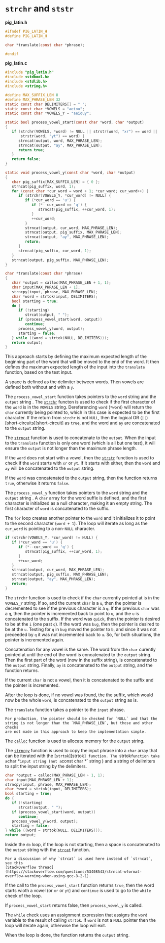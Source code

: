 # `strchr` and `ststr`

**pig_latin.h**

```c
#ifndef PIG_LATIN_H
#define PIG_LATIN_H

char *translate(const char *phrase);

#endif
```

**pig_latin.c**

```c
#include "pig_latin.h"
#include <stdbool.h>
#include <stdlib.h>
#include <string.h>

#define MAX_SUFFIX_LEN 8
#define MAX_PHRASE_LEN 32
static const char DELIMITERS[] = " ";
static const char *VOWELS = "aeiou";
static const char *VOWELS_Y = "aeiouy";

static bool process_vowel_start(const char *word, char *output)
{
   if (strchr(VOWELS, *word) != NULL || strstr(word, "xr") == word ||
       strstr(word, "yt") == word) {
      strncat(output, word, MAX_PHRASE_LEN);
      strncat(output, "ay", MAX_PHRASE_LEN);
      return true;
   }
   return false;
}

static void process_vowel_y(const char *word, char *output)
{
   char pig_suffix[MAX_SUFFIX_LEN] = { 0 };
   strncat(pig_suffix, word, 1);
   for (const char *cur_word = word + 1; *cur_word; cur_word++) {
      if (strchr(VOWELS_Y, *cur_word) != NULL) {
         if (*cur_word == 'u') {
            if (*--cur_word == 'q') {
               strncat(pig_suffix, ++cur_word, 1);
            }
            ++cur_word;
         }
         strncat(output, cur_word, MAX_PHRASE_LEN);
         strncat(output, pig_suffix, MAX_PHRASE_LEN);
         strncat(output, "ay", MAX_PHRASE_LEN);
         return;
      }
      strncat(pig_suffix, cur_word, 1);
   }
   strncat(output, pig_suffix, MAX_PHRASE_LEN);
}

char *translate(const char *phrase)
{
   char *output = calloc(MAX_PHRASE_LEN + 1, 1);
   char input[MAX_PHRASE_LEN + 1];
   strncpy(input, phrase, MAX_PHRASE_LEN);
   char *word = strtok(input, DELIMITERS);
   bool starting = true;
   do {
      if (!starting)
         strcat(output, " ");
      if (process_vowel_start(word, output))
         continue;
      process_vowel_y(word, output);
      starting = false;
   } while ((word = strtok(NULL, DELIMITERS)));
   return output;
}
```

This approach starts by defining the maximum expected length of the beginning part of the word that will be moved to the end of the word.
It then defines the maximum expected length of the input into the `translate` function, based on the test input.

A space is defined as the delimiter between words.
Then vowels are defined both without and with a `y`.

The `process_vowel_start` function takes pointers to the `word` string and the `output` string .
The [`strchr`][strchr] functon is used to check if the first character of the `word` is in the `VOWELS` string.
Dereferencing `word` (`*word`) will return the `char` currently being pointed to, which in this case is expected to be the first character.
If the return from `strchr` is not `NULL`, then the logical OR (`||`) [short-circuits][short-circuit] as `true`, and the word and `ay` are concatenated
to the `output` string.

The [`strncat`][strncat] function is used to concatenate to the `output`.
When the input to the `translate` function is only one word (which is all but one test), it will ensure the `output` is not longer than the maximum phrase length.

If the `word` does not start with a vowel, then the [`strstr`][strstr] function is used to check if the `word` starts with `xr` or `yt`.
If it starts with either, then the `word` and `ay` will be concatenated to the `output` string.

If the `word` was concatenated to the `output` string, then the function returns `true`, otherwise it returns `false`.

The `process_vowel_y` function takes pointers to the `word` string and the `output` string .
A `char` array for the word suffix is defined, and the first character is initialized as a null character,
making it an empty string.
The first character of `word` is concatenated to the suffix.

The `for` loop creates another pointer to the `word` and it initializes it to point to the second character (`word + 1`).
The loop will iterate as long as the `cur_word` is pointing to a non-`NULL` character.

```c
if (strchr(VOWELS_Y, *cur_word) != NULL) {
   if (*cur_word == 'u') {
      if (*--cur_word == 'q') {
         strncat(pig_suffix, ++cur_word, 1);
      }
      ++cur_word;
   }
   strncat(output, cur_word, MAX_PHRASE_LEN);
   strncat(output, pig_suffix, MAX_PHRASE_LEN);
   strncat(output, "ay", MAX_PHRASE_LEN);
   return;
}
```

The `strchr` function is used to check if the `char` currently pointed at is in the `VOWELS_Y` string.
If so, and the current `char` is a `u`, then the pointer is decremented to see if the previous character is a `q`.
If the previous `char` was a `q`, then the pointer is incremented back to point to `u`, and the `u` is concatenated to the suffix.
If the word was `quick`, then the pointer is desired to be at the `i` (one past `q`).
If the word was `bug`, then the pointer is desired to be at the `u`.
Testing for `q` in `bug` moved the pointer to `b`, and since it was not preceeded by `q` it was not incremented back to `u`.
So, for both situations, the pointer is incremented again.

Concatenation for any vowel is the same.
The word from the `char` curently pointed at until the end of the word is concatenated to the `output` string.
Then the first part of the word (now in the suffix string), is concatenated to the `output` string.
Finally, `ay` is concatenated to the `output` string, and the function returns.

If the current `char` is not a vowel, then it is concatenated to the suffix and the pointer is incremented.

After the loop is done, if no vowel was found, the the suffix, which would now be the whole `word`, is concatenated to the `output` string as is.

The `translate` function takes a pointer to the `input` phrase.

```exercism/note
For production, the pointer should be checked for `NULL` and that the string is not longer than the `MAX_PHRASE_LEN`, but those and other checks
are not made in this approach to keep the implementation simple.
```

The [`calloc`][calloc] function is used to allocate memory for the `output` string.

The [`strncpy`][strncpy] function is used to copy the input phrase into a `char` array that can be iterated with the [`strtok`][strtok`] function.
The `strtok` function take a `char *` input string (not a `const char *` string ) and a string of delimiters to split the input string by the delimiters.

```c
char *output = calloc(MAX_PHRASE_LEN + 1, 1);
char input[MAX_PHRASE_LEN + 1];
strncpy(input, phrase, MAX_PHRASE_LEN);
char *word = strtok(input, DELIMITERS);
bool starting = true;
do {
   if (!starting)
      strcat(output, " ");
   if (process_vowel_start(word, output))
      continue;
   process_vowel_y(word, output);
   starting = false;
} while ((word = strtok(NULL, DELIMITERS)));
return output;
```

Inside the `do` loop, if the loop is not starting, then a space is concatenated to the `output` string with the [`strcat`][strcat] function.

```exercism/note
For a discussion of why `strcat` is used here instead of `strncat`, see this
[StackOverflow thread](https://stackoverflow.com/questions/53408543/strncat-wformat-overflow-warning-when-using-gcc-8-2-1).
```

If the call to the `process_vowel_start` function returns `true`, then the word starts wioth a vowel (or `xr` or `yt`) and `continue` is used
to go to the `while` check of the loop.

If `process_vowel_start` returns false, then `process_vowel_y` is called.

The `while` check uses an assignment expression that assigns the `word` variable to the result of calling `strtok`.
If `word` is not a `NULL` pointer then the loop will iterate again, otherwise the loop will exit.

When the loop is done, the function returns the `output` string.

[strchr]: https://cplusplus.com/reference/cstring/strchr/
[strstr]: https://cplusplus.com/reference/cstring/strstr/
[short-cicruit]: https://www.geeksforgeeks.org/short-circuit-evaluation-in-programming/
[strncat]: https://cplusplus.com/reference/cstring/strncat/
[calloc]: https://cplusplus.com/reference/cstdlib/calloc/
[strncpy]: https://cplusplus.com/reference/cstring/strncpy/
[strtok]: https://cplusplus.com/reference/cstring/strtok/
[strcat]: https://cplusplus.com/reference/cstring/strcat/

